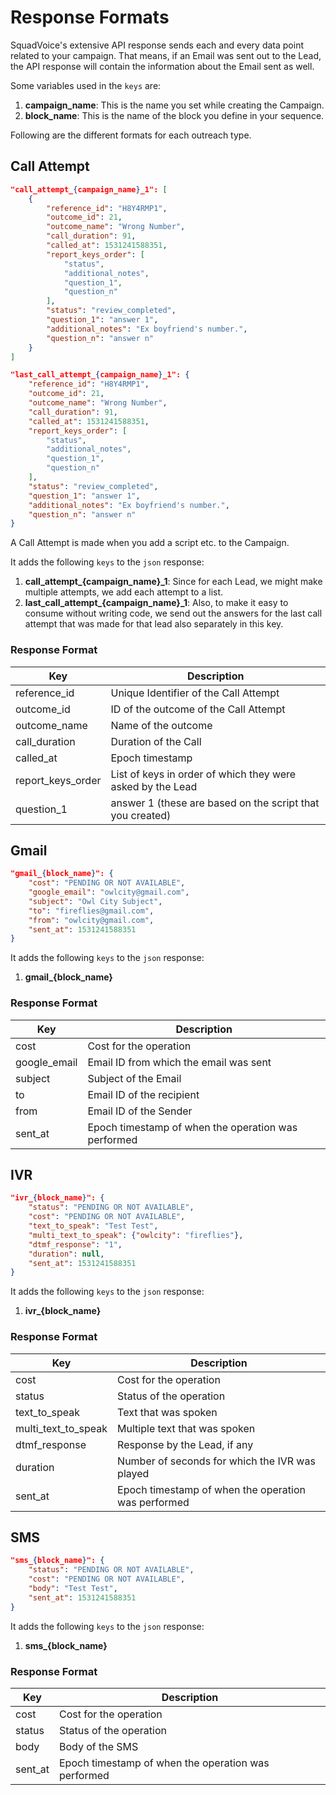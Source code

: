 # Response Formats

SquadVoice's extensive API response sends each and every data point related to your campaign. That means, if an Email was sent out to the Lead, the API response will contain the information about the Email sent as well.

Some variables used in the `keys` are:

1. <strong>campaign_name</strong>: This is the name you set while creating the Campaign.
2. <strong>block_name</strong>: This is the name of the block you define in your sequence.


Following are the different formats for each outreach type.

## Call Attempt

```json
"call_attempt_{campaign_name}_1": [
    {
        "reference_id": "H8Y4RMP1",
        "outcome_id": 21,
        "outcome_name": "Wrong Number",
        "call_duration": 91,
        "called_at": 1531241588351,
        "report_keys_order": [
            "status", 
            "additional_notes", 
            "question_1", 
            "question_n"
        ],
        "status": "review_completed",
        "question_1": "answer 1",
        "additional_notes": "Ex boyfriend's number.",
        "question_n": "answer n"
    }
]
```

```json
"last_call_attempt_{campaign_name}_1": {
    "reference_id": "H8Y4RMP1",
    "outcome_id": 21,
    "outcome_name": "Wrong Number",
    "call_duration": 91,
    "called_at": 1531241588351,
    "report_keys_order": [
        "status", 
        "additional_notes", 
        "question_1", 
        "question_n"
    ],
    "status": "review_completed",
    "question_1": "answer 1",
    "additional_notes": "Ex boyfriend's number.",
    "question_n": "answer n"
}
```

A Call Attempt is made when you add a script etc. to the Campaign.

It adds the following `keys` to the `json` response:

1. <strong>call_attempt_{campaign_name}_1</strong>: Since for each Lead, we might make multiple attempts, we add each attempt to a list.
2. <strong>last_call_attempt_{campaign_name}_1</strong>: Also, to make it easy to consume without writing code, we send out the answers for the last call attempt that was made for that lead also separately in this key.


### Response Format

| Key   | Description   |
|------------------------ |---------------------------------------------------------------  |
| reference_id   | Unique Identifier of the Call Attempt  |
| outcome_id  | ID of the outcome of the Call Attempt  |
| outcome_name  | Name of the outcome  |
| call_duration  | Duration of the Call   |
| called_at   | Epoch timestamp   |
| report_keys_order   | List of keys in order of which they were asked by the Lead  |
| question_1  | answer 1 (these are based on the script that you created) |


## Gmail

```json
"gmail_{block_name}": {
    "cost": "PENDING OR NOT AVAILABLE",
    "google_email": "owlcity@gmail.com",
    "subject": "Owl City Subject",
    "to": "fireflies@gmail.com",
    "from": "owlcity@gmail.com",
    "sent_at": 1531241588351
}
```

It adds the following `keys` to the `json` response:

1. <strong>gmail_{block_name}</strong>

### Response Format

| Key   | Description   |
|------------------------ |---------------------------------------------------------------  |
| cost   | Cost for the operation  |
| google_email  | Email ID from which the email was sent  |
| subject  | Subject of the Email  |
| to  | Email ID of the recipient   |
| from   | Email ID of the Sender   |
| sent_at | Epoch timestamp of when the operation was performed |


## IVR

```json
"ivr_{block_name}": {
    "status": "PENDING OR NOT AVAILABLE",
    "cost": "PENDING OR NOT AVAILABLE",
    "text_to_speak": "Test Test",
    "multi_text_to_speak": {"owlcity": "fireflies"},
    "dtmf_response": "1",
    "duration": null,
    "sent_at": 1531241588351
}
```

It adds the following `keys` to the `json` response:

1. <strong>ivr_{block_name}</strong>

### Response Format

| Key   | Description   |
|------------------------ |---------------------------------------------------------------  |
| cost   | Cost for the operation  |
| status  | Status of the operation  |
| text_to_speak  | Text that was spoken  |
| multi_text_to_speak  | Multiple text that was spoken  |
| dtmf_response | Response by the Lead, if any |
| duration   | Number of seconds for which the IVR was played   |
| sent_at | Epoch timestamp of when the operation was performed |


## SMS

```json
"sms_{block_name}": {
    "status": "PENDING OR NOT AVAILABLE",
    "cost": "PENDING OR NOT AVAILABLE",
    "body": "Test Test",
    "sent_at": 1531241588351
}
```

It adds the following `keys` to the `json` response:

1. <strong>sms_{block_name}</strong>

### Response Format

| Key   | Description   |
|------------------------ |---------------------------------------------------------------  |
| cost   | Cost for the operation  |
| status  | Status of the operation  |
| body  | Body of the SMS  |
| sent_at | Epoch timestamp of when the operation was performed |
